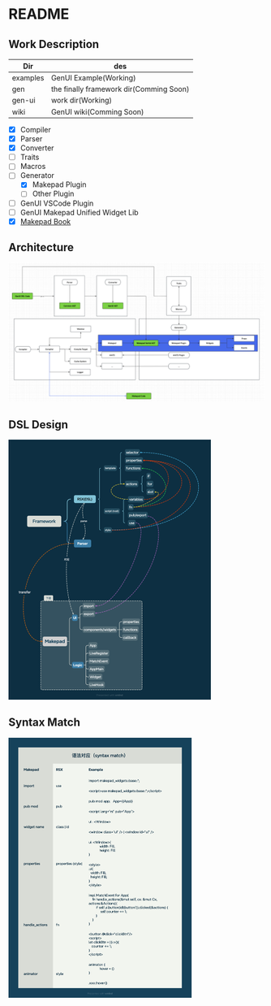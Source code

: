 # README

## Work Description

| Dir          | des                                      |
| ------------ | ---------------------------------------- |
|examples|GenUI Example(Working)|
|gen|the finally framework dir(Comming Soon)|
|gen-ui|work dir(Working)|
|wiki|GenUI wiki(Comming Soon)|


- [x] Compiler
- [x] Parser
- [x] Converter
- [ ] Traits
- [ ] Macros
- [ ] Generator
  - [x] Makepad Plugin
  - [ ] Other Plugin
- [ ] GenUI VSCode Plugin
- [ ] GenUI Makepad Unified Widget Lib
- [x] [Makepad Book](https://palpus-rs.github.io/Gen-UI.github.io/)
## Architecture

<img src="./README/imgs/framework.png">

## DSL Design

<img src=".\README\imgs\b91eef4caddeffb49b3316304a8567f.png" alt="b91eef4caddeffb49b3316304a8567f" style="zoom:50%;" />

## Syntax Match

<img src=".\README\imgs\e3a48b59cc2fd000fa16ac14ddac999.png" alt="e3a48b59cc2fd000fa16ac14ddac999" style="zoom:50%;" />
